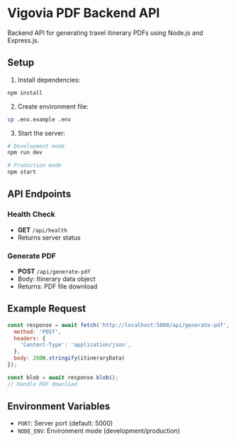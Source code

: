 # Vigovia PDF Backend API

Backend API for generating travel itinerary PDFs using Node.js and Express.js.

## Setup

1. Install dependencies:
```bash
npm install
```

2. Create environment file:
```bash
cp .env.example .env
```

3. Start the server:
```bash
# Development mode
npm run dev

# Production mode
npm start
```

## API Endpoints

### Health Check
- **GET** `/api/health`
- Returns server status

### Generate PDF
- **POST** `/api/generate-pdf`
- Body: Itinerary data object
- Returns: PDF file download

## Example Request

```javascript
const response = await fetch('http://localhost:5000/api/generate-pdf', {
  method: 'POST',
  headers: {
    'Content-Type': 'application/json',
  },
  body: JSON.stringify(itineraryData)
});

const blob = await response.blob();
// Handle PDF download
```

## Environment Variables

- `PORT`: Server port (default: 5000)
- `NODE_ENV`: Environment mode (development/production)